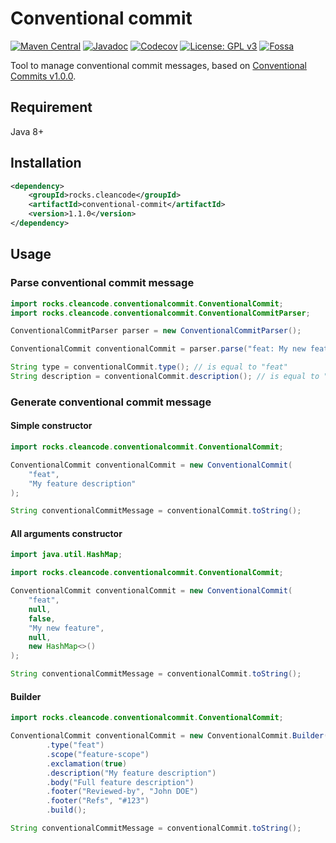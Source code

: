 # Conventional commit

[![Maven Central][Maven Central - badge]][Maven Central - link]
[![Javadoc][Javadoc - badge]][Javadoc - link]
[![Codecov][Codecov - badge]][Codecov - link]
[![License: GPL v3][Licence - badge]][Licence - link]
[![Fossa][Fossa - badge]][Fossa - link]

Tool to manage conventional commit messages, based on [Conventional Commits v1.0.0](https://www.conventionalcommits.org/en/v1.0.0/).

## Requirement

Java 8+

## Installation

```xml
<dependency>
    <groupId>rocks.cleancode</groupId>
    <artifactId>conventional-commit</artifactId>
    <version>1.1.0</version>
</dependency>
```

## Usage

### Parse conventional commit message

```java
import rocks.cleancode.conventionalcommit.ConventionalCommit;
import rocks.cleancode.conventionalcommit.ConventionalCommitParser;

ConventionalCommitParser parser = new ConventionalCommitParser();

ConventionalCommit conventionalCommit = parser.parse("feat: My new feature");

String type = conventionalCommit.type(); // is equal to "feat"
String description = conventionalCommit.description(); // is equal to "My new feature"
```

### Generate conventional commit message

#### Simple constructor

```java
import rocks.cleancode.conventionalcommit.ConventionalCommit;

ConventionalCommit conventionalCommit = new ConventionalCommit(
    "feat",
    "My feature description"
);

String conventionalCommitMessage = conventionalCommit.toString();
```

#### All arguments constructor

```java
import java.util.HashMap;

import rocks.cleancode.conventionalcommit.ConventionalCommit;

ConventionalCommit conventionalCommit = new ConventionalCommit(
    "feat",
    null,
    false,
    "My new feature",
    null,
    new HashMap<>()
);

String conventionalCommitMessage = conventionalCommit.toString();
```

#### Builder

```java
import rocks.cleancode.conventionalcommit.ConventionalCommit;

ConventionalCommit conventionalCommit = new ConventionalCommit.Builder()
        .type("feat")
        .scope("feature-scope")
        .exclamation(true)
        .description("My feature description")
        .body("Full feature description")
        .footer("Reviewed-by", "John DOE")
        .footer("Refs", "#123")
        .build();

String conventionalCommitMessage = conventionalCommit.toString();
```

[Maven Central - badge]: https://img.shields.io/maven-central/v/rocks.cleancode/conventional-commit?color=brightgreen
[Maven Central - link]: https://search.maven.org/artifact/rocks.cleancode/conventional-commit
[Javadoc - badge]: https://javadoc.io/badge2/rocks.cleancode/conventional-commit/javadoc.svg
[Javadoc - link]: https://javadoc.io/doc/rocks.cleancode/conventional-commit
[Codecov - badge]: https://codecov.io/gh/clean-code-rocks/conventional-commit/branch/main/graph/badge.svg?token=QQXYU45M13
[Codecov - link]: https://codecov.io/gh/clean-code-rocks/conventional-commit
[Licence - badge]: https://img.shields.io/badge/License-GPLv3-blue.svg
[Licence - link]: https://www.gnu.org/licenses/gpl-3.0
[Fossa - badge]: https://app.fossa.com/api/projects/git%2Bgithub.com%2Fclean-code-rocks%2Fconventional-commit.svg?type=shield
[Fossa - link]: https://app.fossa.com/projects/git%2Bgithub.com%2Fclean-code-rocks%2Fconventional-commit?ref=badge_shield
